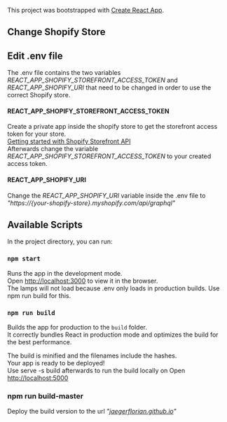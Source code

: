 This project was bootstrapped with [Create React App](https://github.com/facebook/create-react-app).

## Change Shopify Store

## Edit .env file

The .env file contains the two variables _REACT_APP_SHOPIFY_STOREFRONT_ACCESS_TOKEN_ and _REACT_APP_SHOPIFY_URI_ that need to be changed in order to use the correct Shopify store.

#### REACT_APP_SHOPIFY_STOREFRONT_ACCESS_TOKEN

Create a private app inside the shopify store to get the storefront access token for your store.<br />
[Getting started with Shopify Storefront API](https://shopify.dev/docs/storefront-api/getting-started) <br />
Afterwards change the variable _REACT_APP_SHOPIFY_STOREFRONT_ACCESS_TOKEN_ to your created access token.

#### REACT_APP_SHOPIFY_URI

Change the _REACT_APP_SHOPIFY_URI_ variable inside the .env file to _"https://{your-shopify-store}.myshopify.com/api/graphql"_

## Available Scripts

In the project directory, you can run:

### `npm start`

Runs the app in the development mode.<br />
Open [http://localhost:3000](http://localhost:3000) to view it in the browser.<br />
The lamps will not load because .env only loads in production builds. Use npm run build for this.

### `npm run build`

Builds the app for production to the `build` folder.<br />
It correctly bundles React in production mode and optimizes the build for the best performance.

The build is minified and the filenames include the hashes.<br />
Your app is ready to be deployed!<br />
Use serve -s build afterwards to run the build locally on Open [http://localhost:5000](http://localhost:5000)

### npm run build-master

Deploy the build version to the url _"[jaegerflorian.github.io](jaegerflorian.github.io)"_
